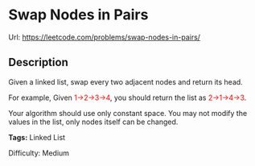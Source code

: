 # Swap Nodes in Pairs
Url: <https://leetcode.com/problems/swap-nodes-in-pairs/>

## Description
Given a linked list, swap every two adjacent nodes and return its head.

For example,
Given <font color='red'>1->2->3->4</font>, you should return the list as <font color='red'>2->1->4->3</font>.

Your algorithm should use only constant space. You may not modify the values in the list, only nodes itself can be changed.

**Tags:** Linked List

Difficulty: Medium